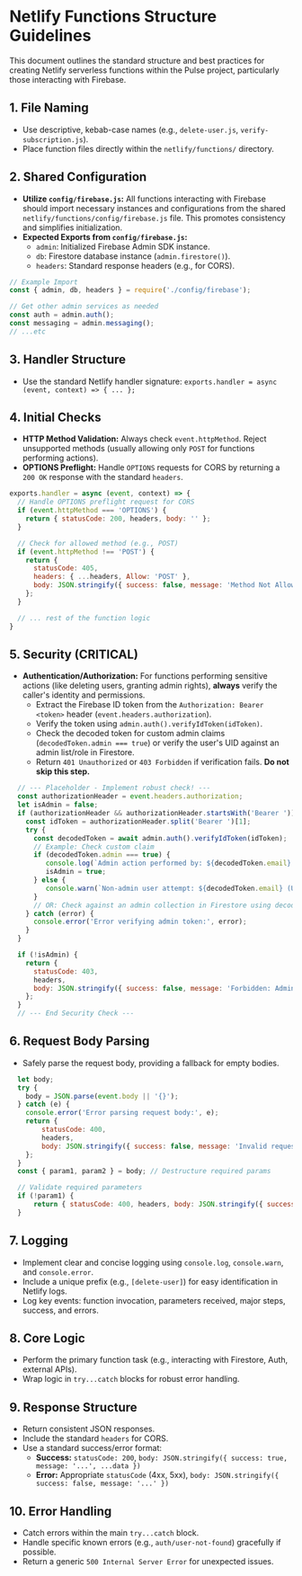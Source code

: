 # Netlify Functions Structure Guidelines

This document outlines the standard structure and best practices for creating Netlify serverless functions within the Pulse project, particularly those interacting with Firebase.

## 1. File Naming

- Use descriptive, kebab-case names (e.g., `delete-user.js`, `verify-subscription.js`).
- Place function files directly within the `netlify/functions/` directory.

## 2. Shared Configuration

- **Utilize `config/firebase.js`:** All functions interacting with Firebase should import necessary instances and configurations from the shared `netlify/functions/config/firebase.js` file. This promotes consistency and simplifies initialization.
- **Expected Exports from `config/firebase.js`:**
    - `admin`: Initialized Firebase Admin SDK instance.
    - `db`: Firestore database instance (`admin.firestore()`).
    - `headers`: Standard response headers (e.g., for CORS).

```javascript
// Example Import
const { admin, db, headers } = require('./config/firebase');

// Get other admin services as needed
const auth = admin.auth();
const messaging = admin.messaging();
// ...etc
```

## 3. Handler Structure

- Use the standard Netlify handler signature: `exports.handler = async (event, context) => { ... };`

## 4. Initial Checks

- **HTTP Method Validation:** Always check `event.httpMethod`. Reject unsupported methods (usually allowing only `POST` for functions performing actions).
- **OPTIONS Preflight:** Handle `OPTIONS` requests for CORS by returning a `200 OK` response with the standard `headers`.

```javascript
exports.handler = async (event, context) => {
  // Handle OPTIONS preflight request for CORS
  if (event.httpMethod === 'OPTIONS') {
    return { statusCode: 200, headers, body: '' };
  }

  // Check for allowed method (e.g., POST)
  if (event.httpMethod !== 'POST') {
    return {
      statusCode: 405,
      headers: { ...headers, Allow: 'POST' },
      body: JSON.stringify({ success: false, message: 'Method Not Allowed' }),
    };
  }

  // ... rest of the function logic
}
```

## 5. Security (CRITICAL)

- **Authentication/Authorization:** For functions performing sensitive actions (like deleting users, granting admin rights), **always** verify the caller's identity and permissions.
    - Extract the Firebase ID token from the `Authorization: Bearer <token>` header (`event.headers.authorization`).
    - Verify the token using `admin.auth().verifyIdToken(idToken)`.
    - Check the decoded token for custom admin claims (`decodedToken.admin === true`) or verify the user's UID against an admin list/role in Firestore.
    - Return `401 Unauthorized` or `403 Forbidden` if verification fails. **Do not skip this step.**

```javascript
  // --- Placeholder - Implement robust check! ---
  const authorizationHeader = event.headers.authorization;
  let isAdmin = false;
  if (authorizationHeader && authorizationHeader.startsWith('Bearer ')) {
    const idToken = authorizationHeader.split('Bearer ')[1];
    try {
      const decodedToken = await admin.auth().verifyIdToken(idToken);
      // Example: Check custom claim
      if (decodedToken.admin === true) {
         console.log(`Admin action performed by: ${decodedToken.email} (UID: ${decodedToken.uid})`);
         isAdmin = true;
      } else {
         console.warn(`Non-admin user attempt: ${decodedToken.email} (UID: ${decodedToken.uid})`);
      }
      // OR: Check against an admin collection in Firestore using decodedToken.uid
    } catch (error) {
      console.error('Error verifying admin token:', error);
    }
  }

  if (!isAdmin) {
    return {
      statusCode: 403,
      headers,
      body: JSON.stringify({ success: false, message: 'Forbidden: Admin privileges required.' })
    };
  }
  // --- End Security Check ---
```

## 6. Request Body Parsing

- Safely parse the request body, providing a fallback for empty bodies.

```javascript
  let body;
  try {
    body = JSON.parse(event.body || '{}');
  } catch (e) {
    console.error('Error parsing request body:', e);
    return {
        statusCode: 400,
        headers,
        body: JSON.stringify({ success: false, message: 'Invalid request body.' })
    };
  }
  const { param1, param2 } = body; // Destructure required params

  // Validate required parameters
  if (!param1) {
      return { statusCode: 400, headers, body: JSON.stringify({ success: false, message: 'Missing required parameter: param1' })};
  }
```

## 7. Logging

- Implement clear and concise logging using `console.log`, `console.warn`, and `console.error`.
- Include a unique prefix (e.g., `[delete-user]`) for easy identification in Netlify logs.
- Log key events: function invocation, parameters received, major steps, success, and errors.

## 8. Core Logic

- Perform the primary function task (e.g., interacting with Firestore, Auth, external APIs).
- Wrap logic in `try...catch` blocks for robust error handling.

## 9. Response Structure

- Return consistent JSON responses.
- Include the standard `headers` for CORS.
- Use a standard success/error format:
    - **Success:** `statusCode: 200`, `body: JSON.stringify({ success: true, message: '...', ...data })`
    - **Error:** Appropriate `statusCode` (4xx, 5xx), `body: JSON.stringify({ success: false, message: '...' })`

## 10. Error Handling

- Catch errors within the main `try...catch` block.
- Handle specific known errors (e.g., `auth/user-not-found`) gracefully if possible.
- Return a generic `500 Internal Server Error` for unexpected issues. 